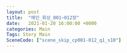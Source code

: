 ```yaml
---
layout: post
title:  "메인_회상_001~012장"
date:   2021-01-20 16:00:00 +0000
categories: Main
Tags: Story Main
SceneCode: ["scene_skip_cp001-012_q1_s10"]
---
```

